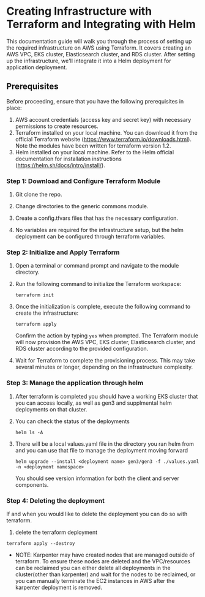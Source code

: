 # Creating Infrastructure with Terraform and Integrating with Helm

This documentation guide will walk you through the process of setting up the required infrastructure on AWS using Terraform. It covers creating an AWS VPC, EKS cluster, Elasticsearch cluster, and RDS cluster. After setting up the infrastructure, we'll integrate it into a Helm deployment for application deployment.

## Prerequisites

Before proceeding, ensure that you have the following prerequisites in place:

1. AWS account credentials (access key and secret key) with necessary permissions to create resources.
2. Terraform installed on your local machine. You can download it from the official Terraform website (https://www.terraform.io/downloads.html). Note the modules have been written for terraform version 1.2.
3. Helm installed on your local machine. Refer to the Helm official documentation for installation instructions (https://helm.sh/docs/intro/install/).

### Step 1: Download and Configure Terraform Module

1. Git clone the repo.

2. Change directories to the generic commons module.

3. Create a config.tfvars files that has the necessary configuration.

4. No variables are required for the infrastructure setup, but the helm deployment can be configured through terraform variables.

### Step 2: Initialize and Apply Terraform

1. Open a terminal or command prompt and navigate to the module directory.

2. Run the following command to initialize the Terraform workspace:

   ```shell
   terraform init
   ```

3. Once the initialization is complete, execute the following command to create the infrastructure:

   ```shell
   terraform apply
   ```

   Confirm the action by typing `yes` when prompted. The Terraform module will now provision the AWS VPC, EKS cluster, Elasticsearch cluster, and RDS cluster according to the provided configuration.

4. Wait for Terraform to complete the provisioning process. This may take several minutes or longer, depending on the infrastructure complexity.

### Step 3: Manage the application through helm

1. After terraform is completed you should have a working EKS cluster that you can access locally, as well as gen3 and supplmental helm deployments on that cluster.

2. You can check the status of the deployments

   ```shell
   helm ls -A
   ```

3. There will be a local values.yaml file in the directory you ran helm from and you can use that file to manage the deployment moving forward

   ```shell
   helm upgrade --install <deployment name> gen3/gen3 -f ./values.yaml -n <deployment namespace>
   ```

   You should see version information for both the client and server components.

### Step 4: Deleting the deployment

If and when you would like to delete the deployment you can do so with terraform.

1. delete the terraform deployment

```shell
terraform apply --destroy
```

* NOTE: Karpenter may have created nodes that are managed outside of terraform. To ensure these nodes are deleted and the VPC/resources can be reclaimed you can either delete all deployments in the cluster(other than karpenter) and wait for the nodes to be reclaimed, or you can manually terminate the EC2 instances in AWS after the karpenter deployment is removed.
